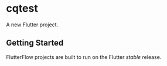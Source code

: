 # cqtest

A new Flutter project.

## Getting Started

FlutterFlow projects are built to run on the Flutter _stable_ release.
